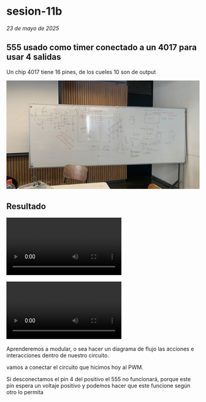 # sesion-11b
*23 de mayo de 2025*

## 555 usado como timer conectado a un 4017 para usar 4 salidas

Un chip 4017 tiene 16 pines, de los cueles 10 son de output

![circuito](https://github.com/AlanisMria/dis8644-2025-1/blob/main/27-AlanisMria/sesion-11b/archivos/circuito.jpg)


## Resultado

![circuito555y4017](https://github.com/AlanisMria/dis8644-2025-1/blob/main/27-AlanisMria/sesion-11b/archivos/circuito555y4017.mp4)

![variacionLDR](https://github.com/AlanisMria/dis8644-2025-1/blob/main/27-AlanisMria/sesion-11b/archivos/variaci%C3%B3n%20LDR.mp4)


Aprenderemos a modular, o sea hacer un diagrama de flujo las acciones e interacciones dentro de nuestro circuito.

vamos a conectar el circuito que hicimos hoy al PWM.

Si desconectamos el pin 4 del positivo el 555 no funcionará, porque este pin espera un voltaje positivo y podemos hacer que este funcione según otro lo permita
